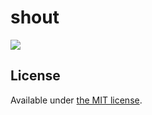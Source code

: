 # shout

[![](https://api.travis-ci.org/erming/shout.svg)](https://travis-ci.org/erming/shout)

## License

Available under [the MIT license](http://mths.be/mit).
